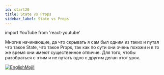```yaml
---
id: start20
title: State vs Props
sidebar_label: State vs Props
---
```


import YouTube from 'react-youtube'

Многие начинающие, да что скрывать я сам был одним из таких и путал что такое State, что такое Props, так как по сути они очень похожи и в то же время они имеют существенное отличие. Для того, чтобы разобраться с этим и не путать одно с другим делан этот урок.

<YouTube videoId='vYuHeYxaJQU' />

[![EnglishMoji!](/img/logo/NeuroCoder.png)](https://vk.com/neurocoder)
